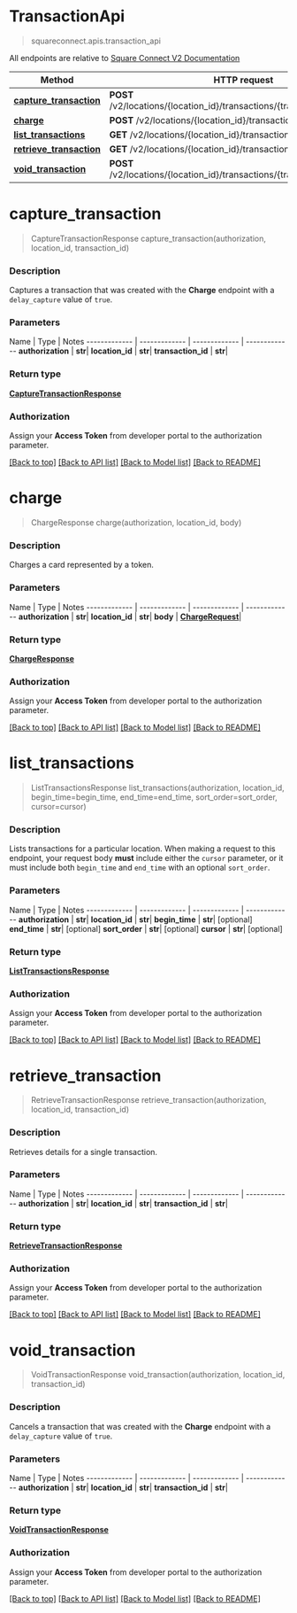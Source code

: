 # TransactionApi
> squareconnect.apis.transaction_api

All endpoints are relative to [Square Connect V2 Documentation](https://docs.connect.squareup.com/api/connect/v2/#navsection-endpoints)


Method | HTTP request 
------------- | -------------
[**capture_transaction**](TransactionApi.md#capture_transaction) | **POST** /v2/locations/{location_id}/transactions/{transaction_id}/capture
[**charge**](TransactionApi.md#charge) | **POST** /v2/locations/{location_id}/transactions
[**list_transactions**](TransactionApi.md#list_transactions) | **GET** /v2/locations/{location_id}/transactions
[**retrieve_transaction**](TransactionApi.md#retrieve_transaction) | **GET** /v2/locations/{location_id}/transactions/{transaction_id}
[**void_transaction**](TransactionApi.md#void_transaction) | **POST** /v2/locations/{location_id}/transactions/{transaction_id}/void


# **capture_transaction**
> CaptureTransactionResponse capture_transaction(authorization, location_id, transaction_id)

### Description

Captures a transaction that was created with the **Charge** endpoint with a `delay_capture` value of `true`.

### Parameters

Name | Type | Notes
------------- | ------------- | ------------- | -------------
 **authorization** | **str**| 
 **location_id** | **str**| 
 **transaction_id** | **str**| 

### Return type

[**CaptureTransactionResponse**](CaptureTransactionResponse.md)

### Authorization

Assign your **Access Token** from developer portal to the authorization parameter.

[[Back to top]](#) [[Back to API list]](../README.md#documentation-for-api-endpoints) [[Back to Model list]](../README.md#documentation-for-models) [[Back to README]](../README.md)

# **charge**
> ChargeResponse charge(authorization, location_id, body)

### Description

Charges a card represented by a token.

### Parameters

Name | Type | Notes
------------- | ------------- | ------------- | -------------
 **authorization** | **str**| 
 **location_id** | **str**| 
 **body** | [**ChargeRequest**](ChargeRequest.md)| 

### Return type

[**ChargeResponse**](ChargeResponse.md)

### Authorization

Assign your **Access Token** from developer portal to the authorization parameter.

[[Back to top]](#) [[Back to API list]](../README.md#documentation-for-api-endpoints) [[Back to Model list]](../README.md#documentation-for-models) [[Back to README]](../README.md)

# **list_transactions**
> ListTransactionsResponse list_transactions(authorization, location_id, begin_time=begin_time, end_time=end_time, sort_order=sort_order, cursor=cursor)

### Description

Lists transactions for a particular location.  When making a request to this endpoint, your request body **must** include either the `cursor` parameter, or it must include both `begin_time` and `end_time` with an optional `sort_order`.

### Parameters

Name | Type | Notes
------------- | ------------- | ------------- | -------------
 **authorization** | **str**| 
 **location_id** | **str**| 
 **begin_time** | **str**| [optional] 
 **end_time** | **str**| [optional] 
 **sort_order** | **str**| [optional] 
 **cursor** | **str**| [optional] 

### Return type

[**ListTransactionsResponse**](ListTransactionsResponse.md)

### Authorization

Assign your **Access Token** from developer portal to the authorization parameter.

[[Back to top]](#) [[Back to API list]](../README.md#documentation-for-api-endpoints) [[Back to Model list]](../README.md#documentation-for-models) [[Back to README]](../README.md)

# **retrieve_transaction**
> RetrieveTransactionResponse retrieve_transaction(authorization, location_id, transaction_id)

### Description

Retrieves details for a single transaction.

### Parameters

Name | Type | Notes
------------- | ------------- | ------------- | -------------
 **authorization** | **str**| 
 **location_id** | **str**| 
 **transaction_id** | **str**| 

### Return type

[**RetrieveTransactionResponse**](RetrieveTransactionResponse.md)

### Authorization

Assign your **Access Token** from developer portal to the authorization parameter.

[[Back to top]](#) [[Back to API list]](../README.md#documentation-for-api-endpoints) [[Back to Model list]](../README.md#documentation-for-models) [[Back to README]](../README.md)

# **void_transaction**
> VoidTransactionResponse void_transaction(authorization, location_id, transaction_id)

### Description

Cancels a transaction that was created with the **Charge** endpoint with a `delay_capture` value of `true`.

### Parameters

Name | Type | Notes
------------- | ------------- | ------------- | -------------
 **authorization** | **str**| 
 **location_id** | **str**| 
 **transaction_id** | **str**| 

### Return type

[**VoidTransactionResponse**](VoidTransactionResponse.md)

### Authorization

Assign your **Access Token** from developer portal to the authorization parameter.

[[Back to top]](#) [[Back to API list]](../README.md#documentation-for-api-endpoints) [[Back to Model list]](../README.md#documentation-for-models) [[Back to README]](../README.md)

